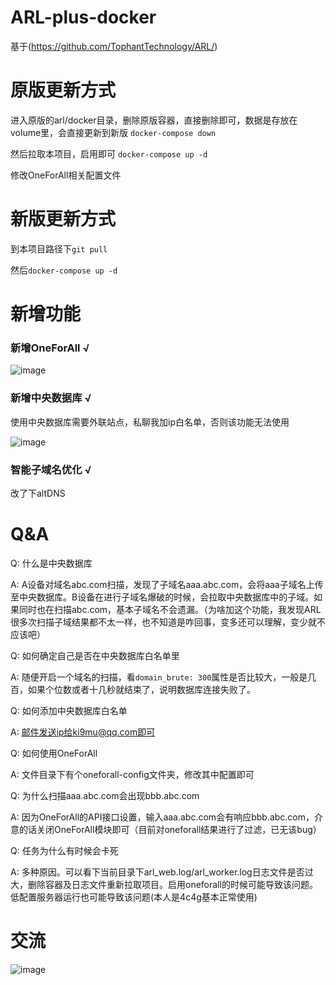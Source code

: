 # ARL-plus-docker
基于(https://github.com/TophantTechnology/ARL/)

# 原版更新方式
进入原版的arl/docker目录，删除原版容器，直接删除即可，数据是存放在volume里，会直接更新到新版
```docker-compose down```

然后拉取本项目，启用即可
```docker-compose up -d```

修改OneForAll相关配置文件

# 新版更新方式
到本项目路径下`git pull`

然后```docker-compose up -d```

# 新增功能
### 新增OneForAll √
![image](https://user-images.githubusercontent.com/47977616/167526875-0d944261-7bed-4918-936e-38c195ce7f42.png)
### 新增中央数据库 √
使用中央数据库需要外联站点，私聊我加ip白名单，否则该功能无法使用

![image](https://user-images.githubusercontent.com/47977616/167527042-0598791e-6fe8-49e6-b363-a8a040d2cf1d.png)

### 智能子域名优化 √
改了下altDNS

# Q&A
Q: 什么是中央数据库

A: A设备对域名abc.com扫描，发现了子域名aaa.abc.com，会将aaa子域名上传至中央数据库。B设备在进行子域名爆破的时候，会拉取中央数据库中的子域。如果同时也在扫描abc.com，基本子域名不会遗漏。（为啥加这个功能，我发现ARL很多次扫描子域结果都不太一样，也不知道是咋回事，变多还可以理解，变少就不应该吧）

Q: 如何确定自己是否在中央数据库白名单里

A: 随便开启一个域名的扫描，看`domain_brute: 300`属性是否比较大，一般是几百，如果个位数或者十几秒就结束了，说明数据库连接失败了。

Q: 如何添加中央数据库白名单

A: 邮件发送ip给ki9mu@qq.com即可

Q: 如何使用OneForAll

A: 文件目录下有个oneforall-config文件夹，修改其中配置即可

Q: 为什么扫描aaa.abc.com会出现bbb.abc.com

A: 因为OneForAll的API接口设置，输入aaa.abc.com会有响应bbb.abc.com，介意的话关闭OneForAll模块即可（目前对oneforall结果进行了过滤，已无该bug）

Q: 任务为什么有时候会卡死

A: 多种原因。可以看下当前目录下arl_web.log/arl_worker.log日志文件是否过大，删除容器及日志文件重新拉取项目。启用oneforall的时候可能导致该问题。低配置服务器运行也可能导致该问题(本人是4c4g基本正常使用)


# 交流
![image](https://user-images.githubusercontent.com/47977616/170407944-dc8585b1-b39a-47cd-ac15-b5cea3c8a74e.png)


